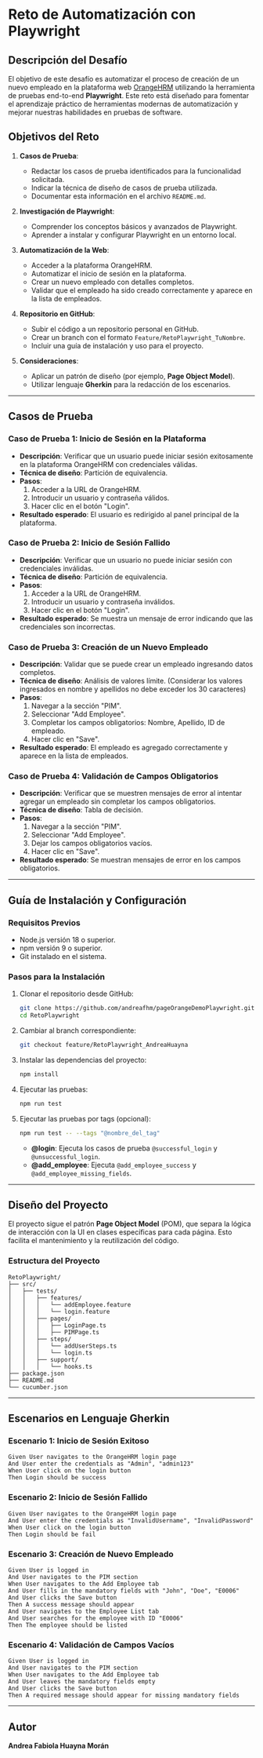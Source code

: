 # Reto de Automatización con Playwright

## Descripción del Desafío
El objetivo de este desafío es automatizar el proceso de creación de un nuevo empleado en la plataforma web [OrangeHRM](https://opensource-demo.orangehrmlive.com/web/index.php/auth/login) utilizando la herramienta de pruebas end-to-end **Playwright**. Este reto está diseñado para fomentar el aprendizaje práctico de herramientas modernas de automatización y mejorar nuestras habilidades en pruebas de software.

## Objetivos del Reto

1. **Casos de Prueba**:
   - Redactar los casos de prueba identificados para la funcionalidad solicitada.
   - Indicar la técnica de diseño de casos de prueba utilizada.
   - Documentar esta información en el archivo `README.md`.

2. **Investigación de Playwright**:
   - Comprender los conceptos básicos y avanzados de Playwright.
   - Aprender a instalar y configurar Playwright en un entorno local.

3. **Automatización de la Web**:
   - Acceder a la plataforma OrangeHRM.
   - Automatizar el inicio de sesión en la plataforma.
   - Crear un nuevo empleado con detalles completos.
   - Validar que el empleado ha sido creado correctamente y aparece en la lista de empleados.

4. **Repositorio en GitHub**:
   - Subir el código a un repositorio personal en GitHub.
   - Crear un branch con el formato `Feature/RetoPlaywright_TuNombre`.
   - Incluir una guía de instalación y uso para el proyecto.

5. **Consideraciones**:
   - Aplicar un patrón de diseño (por ejemplo, **Page Object Model**).
   - Utilizar lenguaje **Gherkin** para la redacción de los escenarios.

---

## Casos de Prueba

### Caso de Prueba 1: Inicio de Sesión en la Plataforma
- **Descripción**: Verificar que un usuario puede iniciar sesión exitosamente en la plataforma OrangeHRM con credenciales válidas.
- **Técnica de diseño**: Partición de equivalencia.
- **Pasos**:
  1. Acceder a la URL de OrangeHRM.
  2. Introducir un usuario y contraseña válidos.
  3. Hacer clic en el botón "Login".
- **Resultado esperado**: El usuario es redirigido al panel principal de la plataforma.

### Caso de Prueba 2: Inicio de Sesión Fallido
- **Descripción**: Verificar que un usuario no puede iniciar sesión con credenciales inválidas.
- **Técnica de diseño**: Partición de equivalencia.
- **Pasos**:
  1. Acceder a la URL de OrangeHRM.
  2. Introducir un usuario y contraseña inválidos.
  3. Hacer clic en el botón "Login".
- **Resultado esperado**: Se muestra un mensaje de error indicando que las credenciales son incorrectas.

### Caso de Prueba 3: Creación de un Nuevo Empleado
- **Descripción**: Validar que se puede crear un empleado ingresando datos completos.
- **Técnica de diseño**: Análisis de valores límite. (Considerar los valores ingresados en nombre y apellidos no debe exceder los 30 caracteres)
- **Pasos**:
  1. Navegar a la sección "PIM".
  2. Seleccionar "Add Employee".
  3. Completar los campos obligatorios: Nombre, Apellido, ID de empleado.
  4. Hacer clic en "Save".
- **Resultado esperado**: El empleado es agregado correctamente y aparece en la lista de empleados.

### Caso de Prueba 4: Validación de Campos Obligatorios
- **Descripción**: Verificar que se muestren mensajes de error al intentar agregar un empleado sin completar los campos obligatorios.
- **Técnica de diseño**: Tabla de decisión.
- **Pasos**:
  1. Navegar a la sección "PIM".
  2. Seleccionar "Add Employee".
  3. Dejar los campos obligatorios vacíos.
  4. Hacer clic en "Save".
- **Resultado esperado**: Se muestran mensajes de error en los campos obligatorios.

---

## Guía de Instalación y Configuración

### Requisitos Previos
- Node.js versión 18 o superior.
- npm versión 9 o superior.
- Git instalado en el sistema.

### Pasos para la Instalación
1. Clonar el repositorio desde GitHub:
   ```bash
   git clone https://github.com/andreafhm/pageOrangeDemoPlaywright.git
   cd RetoPlaywright
   ```
2. Cambiar al branch correspondiente:
   ```bash
   git checkout feature/RetoPlaywright_AndreaHuayna
   ```
3. Instalar las dependencias del proyecto:
   ```bash
   npm install
   ```
4. Ejecutar las pruebas:
   ```bash
   npm run test
   ```

5. Ejecutar las pruebas por tags (opcional):
   ```bash
   npm run test -- --tags "@nombre_del_tag"
   ```
   - **@login**: Ejecuta los casos de prueba `@successful_login` y `@unsuccessful_login`.
   - **@add_employee**: Ejecuta `@add_employee_success` y `@add_employee_missing_fields`.

---

## Diseño del Proyecto
El proyecto sigue el patrón **Page Object Model** (POM), que separa la lógica de interacción con la UI en clases específicas para cada página. Esto facilita el mantenimiento y la reutilización del código.

### Estructura del Proyecto
```
RetoPlaywright/
├── src/
│   ├── tests/
│   │   ├── features/
│   │   │   └── addEmployee.feature
│   │   │   └── login.feature
│   │   ├── pages/
│   │   │   ├── LoginPage.ts
│   │   │   ├── PIMPage.ts
│   │   ├── steps/
│   │   │   └── addUserSteps.ts
│   │   │   └── login.ts
│   │   ├── support/
│   │   │   └── hooks.ts
├── package.json
├── README.md
└── cucumber.json
```

---

## Escenarios en Lenguaje Gherkin

### Escenario 1: Inicio de Sesión Exitoso
```gherkin
Given User navigates to the OrangeHRM login page
And User enter the credentials as "Admin", "admin123"
When User click on the login button
Then Login should be success
```
### Escenario 2: Inicio de Sesión Fallido
```gherkin
Given User navigates to the OrangeHRM login page
And User enter the credentials as "InvalidUsername", "InvalidPassword"
When User click on the login button
Then Login should be fail
```

### Escenario 3: Creación de Nuevo Empleado
```gherkin
Given User is logged in
And User navigates to the PIM section
When User navigates to the Add Employee tab
And User fills in the mandatory fields with "John", "Doe", "E0006"
And User clicks the Save button
Then A success message should appear
And User navigates to the Employee List tab
And User searches for the employee with ID "E0006"
Then The employee should be listed
```

### Escenario 4: Validación de Campos Vacíos
```gherkin
Given User is logged in
And User navigates to the PIM section
When User navigates to the Add Employee tab
And User leaves the mandatory fields empty
And User clicks the Save button
Then A required message should appear for missing mandatory fields
```
---

## Autor
**Andrea Fabiola Huayna Morán**
